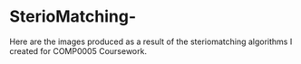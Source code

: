 # SterioMatching-
Here are the images produced as a result of the steriomatching algorithms I created for COMP0005 Coursework.

